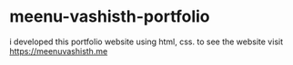 # meenu-vashisth-portfolio
i developed this portfolio website using html, css. to see the website visit https://meenuvashisth.me
